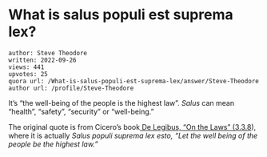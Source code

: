 # What is salus populi est suprema lex?

	author: Steve Theodore
	written: 2022-09-26
	views: 441
	upvotes: 25
	quora url: /What-is-salus-populi-est-suprema-lex/answer/Steve-Theodore
	author url: /profile/Steve-Theodore


It’s “the well-being of the people is the highest law”. _Salus_ can mean “health”, “safety”, “security” or “well-being.”

The original quote is from Cicero’s book[ De Legibus, “On the Laws” (3.3.8](https://topostext.org/work/752)), where it is actually _Salus populi suprema lex esto, “Let the well being of the people be the highest law.”_ 

